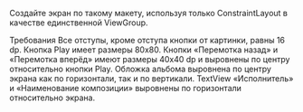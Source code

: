 Создайте экран по такому макету, используя только ConstraintLayout в качестве единственной ViewGroup.

Требования
Все отступы, кроме отступа кнопки от картинки, равны 16 dp.
Кнопка Play имеет размеры 80х80.
Кнопки «Перемотка назад» и «Перемотка вперёд» имеют размеры 40х40 dp и выровнены по центру относительно кнопки Play.
Обложка альбома выровнена по центру экрана как по горизонтали, так и по вертикали.
TextView «Исполнитель» и «Наименование композиции» выровнены по горизонтали относительно экрана.
